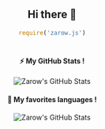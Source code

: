 <div align="center">

## Hi there 👋
```js
require('zarow.js')
```
#

#### ⚡ My GitHub Stats !
![Zarow's GitHub Stats](https://github-readme-stats.vercel.app/api?username=Zarow-01&show_icons=true&theme=dark)

#### 🦈 My favorites languages !
![Zarow's GitHub Stats](https://github-readme-stats.vercel.app/api/top-langs/?username=Zarow-01&layout=compact&theme=dark)

#### 
